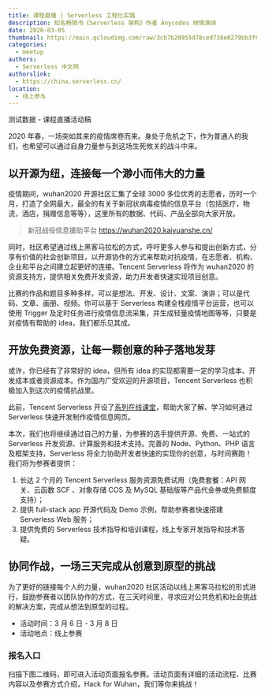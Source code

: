 ```yaml
---
title: 课程直播 | Serverless 工程化实践
description: 知名畅销书《Serverless 架构》作者 Anycodes 倾情演绎
date: 2020-03-05
thumbnail: https://main.qcloudimg.com/raw/3cb7b20955d78ced738e0279bb3f6f41.jpg
categories:
  - meetup
authors:
  - Serverless 中文网
authorslink:
  - https://china.serverless.cn/
location: 
  - 线上参与
---
```


测试数据 - 课程直播活动稿

2020 年春，一场突如其来的疫情席卷而来。身处于危机之下，作为普通人的我们，也希望可以通过自身力量参与到这场生死攸关的战斗中来。

## 以开源为纽，连接每一个渺小而伟大的力量

疫情期间，wuhan2020 开源社区汇集了全球 3000 多位优秀的志愿者，历时一个月，打造了全网最大，最全的有关于新冠状病毒疫情的信息平台（包括医疗，物流，酒店，捐赠信息等等），这里所有的数据、代码、产品全部向大家开放。


> 新冠战役信息援助平台
https://wuhan2020.kaiyuanshe.cn/

同时，社区希望通过线上黑客马拉松的方式，呼吁更多人参与和提出创新方式，分享有价值的社会创新项目，以开源协作的方式来帮助对抗疫情，在志愿者、机构、企业和平台之间建立起更好的连接。Tencent Serverless 将作为 wuhan2020 的资源支持方，提供相关免费开发资源，助力开发者快速实现项目创意。

比赛的作品和题目多种多样，可以是想法、开发、设计、文案、演讲；可以是代码、文章、画册、视频。你可以基于 Serverless 构建全栈疫情平台运营，也可以使用 Trigger 及定时任务进行疫情信息流采集，并生成轻量疫情地图等等，只要是对疫情有帮助的 idea，我们都乐见其成。

## 开放免费资源，让每一颗创意的种子落地发芽

或许，你已经有了非常好的 idea，但所有 idea 的实现都需要一定的学习成本、开发成本或者资源成本。作为国内广受欢迎的开源项目，Tencent Serverless 也积极加入到这次的疫情抗战里。

此前，Tencent Serverless 开设了[系列在线课堂](https://cloud.tencent.com/edu/learning/live-1888)，帮助大家了解、学习如何通过 Serverless 快速开发制作疫情信息网页。

本次，我们也将继续通过自己的力量，为参赛的选手提供开源、免费、一站式的 Serverless 开发资源、计算服务和技术支持。完善的 Node、Python、PHP 语言及框架支持，Serverless 将全力协助开发者快速的实现你的创意，与时间赛跑！我们将为参赛者提供：

1. 长达 2 个月的 Tencent Serverless 服务资源免费试用（免费套餐：API 网关、云函数 SCF 、对象存储 COS 及 MySQL 基础版等产品代金券或免费额度支持）；
2. 提供 full-stack app 开源代码及 Demo 示例，帮助参赛者快速搭建 Serverless Web 服务；
3. 提供免费的 Serverless 技术指导和培训课程，线上专家开发指导和技术答疑。

## 协同作战，一场三天完成从创意到原型的挑战

为了更好的链接每个人的力量，wuhan2020 社区活动以线上黑客马拉松的形式进行，鼓励参赛者以团队协作的方式，在三天时间里，寻求应对公共危机和社会挑战的解决方案，完成从想法到原型的过程。

- 活动时间：3 月 6 日 - 3 月 8 日
- 活动地点：线上参赛

### 报名入口

扫描下图二维码，即可进入活动页面报名参赛。活动页面有详细的活动流程、比赛内容以及参赛方式介绍，Hack for Wuhan，我们等你来挑战！

